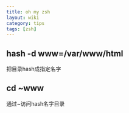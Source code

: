 ```yaml
---
title: oh my zsh
layout: wiki
category: tips
tags: [zsh]
---
```


## hash -d www=/var/www/html

把目录hash成指定名字

## cd ~www

通过~访问hash名字目录
